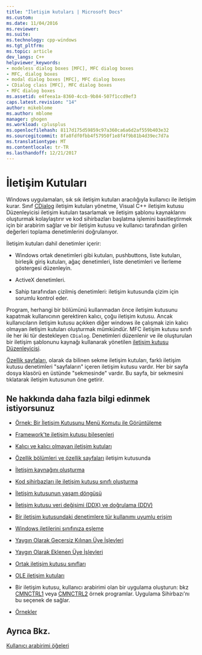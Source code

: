 ```yaml
---
title: "İletişim kutuları | Microsoft Docs"
ms.custom: 
ms.date: 11/04/2016
ms.reviewer: 
ms.suite: 
ms.technology: cpp-windows
ms.tgt_pltfrm: 
ms.topic: article
dev_langs: C++
helpviewer_keywords:
- modeless dialog boxes [MFC], MFC dialog boxes
- MFC, dialog boxes
- modal dialog boxes [MFC], MFC dialog boxes
- CDialog class [MFC], MFC dialog boxes
- MFC dialog boxes
ms.assetid: e4feea1a-8360-4ccb-9b84-507f1ccd9ef3
caps.latest.revision: "14"
author: mikeblome
ms.author: mblome
manager: ghogen
ms.workload: cplusplus
ms.openlocfilehash: 8117d175d59859c97a360ca6a6d2af559b403e32
ms.sourcegitcommit: 8fa8fdf0fbb4f57950f1e8f4f9b81b4d39ec7d7a
ms.translationtype: MT
ms.contentlocale: tr-TR
ms.lasthandoff: 12/21/2017
---
```

# <a name="dialog-boxes"></a>İletişim Kutuları
Windows uygulamaları, sık sık iletişim kutuları aracılığıyla kullanıcı ile iletişim kurar. Sınıf [CDialog](../mfc/reference/cdialog-class.md) iletişim kutuları yönetme, Visual C++ iletişim kutusu Düzenleyicisi iletişim kutuları tasarlamak ve iletişim şablonu kaynaklarını oluşturmak kolaylaştırır ve kod sihirbazları başlatma işlemini basitleştirmek için bir arabirim sağlar ve bir iletişim kutusu ve kullanıcı tarafından girilen değerleri toplama denetimlerini doğrulanıyor.  
  
 İletişim kutuları dahil denetimler içerir:  
  
-   Windows ortak denetimleri gibi kutuları, pushbuttons, liste kutuları, birleşik giriş kutuları, ağaç denetimleri, liste denetimleri ve İlerleme göstergesi düzenleyin.  
  
-   ActiveX denetimleri.  
  
-   Sahip tarafından çizilmiş denetimleri: iletişim kutusunda çizim için sorumlu kontrol eder.  
  
 Program, herhangi bir bölümünü kullanmadan önce iletişim kutusunu kapatmak kullanıcının gerektiren kalıcı, çoğu iletişim kutusu. Ancak kullanıcıların iletişim kutusu açıkken diğer windows ile çalışmak izin kalıcı olmayan iletişim kutuları oluşturmak mümkündür. MFC iletişim kutusu sınıfı ile her iki tür destekleyen `CDialog`. Denetimleri düzenlenir ve ile oluşturulan bir iletişim şablonunu kaynağı kullanarak yönetilen [iletişim kutusu Düzenleyicisi](../windows/dialog-editor.md).  
  
 [Özellik sayfaları](../mfc/property-sheets-mfc.md), olarak da bilinen sekme iletişim kutuları, farklı iletişim kutusu denetimleri "sayfaların" içeren iletişim kutusu vardır. Her bir sayfa dosya klasörü en üstünde "sekmesinde" vardır. Bu sayfa, bir sekmesini tıklatarak iletişim kutusunun öne getirir.  
  
## <a name="what-do-you-want-to-know-more-about"></a>Ne hakkında daha fazla bilgi edinmek istiyorsunuz  
  
-   [Örnek: Bir İletişim Kutusunu Menü Komutu ile Görüntüleme](../mfc/example-displaying-a-dialog-box-via-a-menu-command.md)  
  
-   [Framework'te iletişim kutusu bileşenleri](../mfc/dialog-box-components-in-the-framework.md)  
  
-   [Kalıcı ve kalıcı olmayan iletişim kutuları](../mfc/modal-and-modeless-dialog-boxes.md)  
  
-   [Özellik bölümleri ve özellik sayfaları](../mfc/property-sheets-and-property-pages-mfc.md) iletişim kutusunda  
  
-   [İletişim kaynağını oluşturma](../mfc/creating-the-dialog-resource.md)  
  
-   [Kod sihirbazları ile iletişim kutusu sınıfı oluşturma](../mfc/creating-a-dialog-class-with-code-wizards.md)  
  
-   [İletişim kutusunun yaşam döngüsü](../mfc/life-cycle-of-a-dialog-box.md)  
  
-   [İletişim kutusu veri değişimi (DDX) ve doğrulama (DDV)](../mfc/dialog-data-exchange-and-validation.md)  
  
-   [Bir iletişim kutusundaki denetimlere tür kullanımı uyumlu erişim](../mfc/type-safe-access-to-controls-in-a-dialog-box.md)  
  
-   [Windows iletilerini sınıfınıza eşleme](../mfc/mapping-windows-messages-to-your-class.md)  
  
-   [Yaygın Olarak Geçersiz Kılınan Üye İşlevleri](../mfc/commonly-overridden-member-functions.md)  
  
-   [Yaygın Olarak Eklenen Üye İşlevleri](../mfc/commonly-added-member-functions.md)  
  
-   [Ortak iletişim kutusu sınıfları](../mfc/common-dialog-classes.md)  
  
-   [OLE iletişim kutuları](../mfc/dialog-boxes-in-ole.md)  
  
-   Bir iletişim kutusu, kullanıcı arabirimi olan bir uygulama oluşturun: bkz [CMNCTRL1](../visual-cpp-samples.md) veya [CMNCTRL2](../visual-cpp-samples.md) örnek programlar. Uygulama Sihirbazı'nı bu seçenek de sağlar.  
  
-   [Örnekler](../mfc/dialog-sample-list.md)  
  
## <a name="see-also"></a>Ayrıca Bkz.  
 [Kullanıcı arabirimi öğeleri](../mfc/user-interface-elements-mfc.md)
